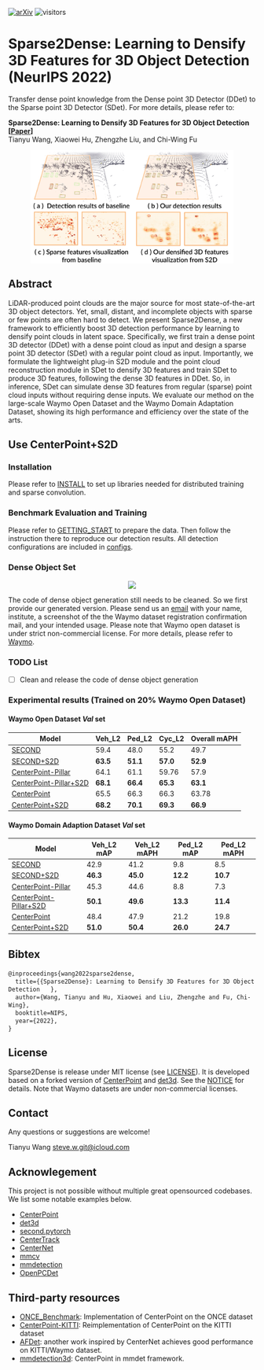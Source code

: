 [![arXiv](https://img.shields.io/badge/arXiv-Paper-<COLOR>.svg)](https://arxiv.org/abs/2211.13067)
![visitors](https://visitor-badge.glitch.me/badge?page_id=stevewongv/sparse2dense)

# Sparse2Dense: Learning to Densify 3D Features for 3D Object Detection    (NeurIPS 2022)


Transfer dense point knowledge from the Dense point 3D Detector (DDet) to the Sparse point 3D Detector (SDet). For more details, please refer to: 

**Sparse2Dense: Learning to Densify 3D Features for 3D Object Detection    [[Paper](https://arxiv.org/abs/2211.13067)]** <br />
Tianyu Wang, Xiaowei Hu, Zhengzhe Liu, and Chi-Wing Fu<br />

<p align="center"> <img src='docs/Teaser.png' align="center" height="230px"> </p>





## Abstract
LiDAR-produced point clouds are the major source for most state-of-the-art 3D object detectors. Yet, small, distant, and incomplete objects with sparse or few points are often hard to detect. We present Sparse2Dense, a new framework to efficiently boost 3D detection performance by learning to densify point clouds in latent space. Specifically, we first train a dense point 3D detector (DDet) with a dense point cloud as input and design a sparse point 3D detector (SDet) with a regular point cloud as input. Importantly, we formulate the lightweight plug-in S2D module and the point cloud reconstruction module in SDet to densify 3D features and train SDet to produce 3D features, following the dense 3D features in DDet. So, in inference, SDet can simulate dense 3D features from regular (sparse) point cloud inputs without requiring dense inputs. We evaluate our method on the large-scale Waymo Open Dataset and the Waymo Domain Adaptation Dataset, showing its high performance and efficiency over the state of the arts.


## Use CenterPoint+S2D

### Installation

Please refer to [INSTALL](docs/INSTALL.md) to set up libraries needed for distributed training and sparse convolution.

### Benchmark Evaluation and Training 

Please refer to [GETTING_START](docs/GETTING_START.md) to prepare the data. Then follow the instruction there to reproduce our detection results. All detection configurations are included in [configs](configs).

### Dense Object Set
<p align="center"> <img src='docs/dense_obj_gen.gif' align="center" height="230px"> </p>

The code of dense object generation still needs to be cleaned. So we first provide our generated version. Please send us an [email](mailto:steve.w.git@icloud.com) with your name, institute, a screenshot of the the Waymo dataset registration confirmation mail, and your intended usage. Please note that Waymo open dataset is under strict non-commercial license. For more details, please refer to [Waymo](docs/WAYMO.md). 

### TODO List
- [ ] Clean and release the code of dense object generation  

### Experimental results (Trained on 20% Waymo Open Dataset)
#### Waymo Open Dataset *Val* set
| Model    | Veh_L2 | Ped_L2 | Cyc_L2  | Overall mAPH   |
|------------|----|--------|---------|--------|
| [SECOND](configs/waymo/voxelnet/waymo_second_3x_interval_5.py) | 59.4 | 48.0 | 55.2 | 49.7 |  
| [SECOND+S2D](configs/waymo/voxelnet/waymo_second_3x_distill_interval_5.py) | **63.5** | **51.1** | **57.0** | **52.9** | 
| [CenterPoint-Pillar](configs/waymo/pp/two_stage/waymo_centerpoint_pp_two_pfn_stride1_two_stage_bev_interval_5.py) | 64.1 | 61.1 | 59.76 | 57.9 | 
| [CenterPoint-Pillar+S2D](configs/waymo/pp/two_stage/waymo_centerpoint_pp_two_pfn_stride1_two_stage_bev_distill_interval_5.py) | **68.1** | **66.4** | **65.3** | **63.1** | 
| [CenterPoint](configs/waymo/voxelnet/two_stage/waymo_centerpoint_voxelnet_two_stage_interval_5.py) | 65.5 | 66.3 | 66.3 | 63.78 |
| [CenterPoint+S2D](configs/waymo/voxelnet/two_stage/waymo_centerpoint_voxelnet_two_stage_distill_interval_5.py)| **68.2** | **70.1** |  **69.3**| **66.9** |

#### Waymo Domain Adaption Dataset *Val* set


| Model  | Veh_L2 mAP | Veh_L2 mAPH |  Ped_L2 mAP | Ped_L2 mAPH   |      
|------------|----|----|----|---------|
| [SECOND](configs/waymo/voxelnet/waymo_second_3x_interval_5_da.py) | 42.9 | 41.2 | 9.8 | 8.5 | 
| [SECOND+S2D](configs/waymo/voxelnet/waymo_second_3x_distill_interval_5_da.py) | **46.3** | **45.0** |  **12.2**| **10.7**|
| [CenterPoint-Pillar](configs/waymo/pp/two_stage/waymo_centerpoint_pp_two_pfn_stride1_two_stage_bev_interval_5_da.py) | 45.3 | 44.6 | 8.8 | 7.3 | 
| [CenterPoint-Pillar+S2D](configs/waymo/pp/two_stage/waymo_centerpoint_pp_two_pfn_stride1_two_stage_bev_distill_interval_5_da.py) |  **50.1** | **49.6** |  **13.3** | **11.4**|
| [CenterPoint](configs/waymo/voxelnet/two_stage/waymo_centerpoint_voxelnet_two_stage_interval_5_da.py) | 48.4 | 47.9 | 21.2 | 19.8 | 
| [CenterPoint+S2D](configs/waymo/voxelnet/two_stage/waymo_centerpoint_voxelnet_two_stage_distill_interval_5_da.py) | **51.0** | **50.4** |  **26.0**| **24.7**|

## Bibtex
```
@inproceedings{wang2022sparse2dense,
  title={{Sparse2Dense}: Learning to Densify 3D Features for 3D Object Detection   },
  author={Wang, Tianyu and Hu, Xiaowei and Liu, Zhengzhe and Fu, Chi-Wing},
  booktitle=NIPS,
  year={2022},
}
```

## License

Sparse2Dense is release under MIT license (see [LICENSE](LICENSE)). It is developed based on a forked version of [CenterPoint](https://github.com/tianweiy/CenterPoint/tree/5b0e574a4478086ee9686702456aaca4f4115caa) and [det3d](https://github.com/tianweiy/CenterPoint/tree/5b0e574a4478086ee9686702456aaca4f4115caa).  See the [NOTICE](docs/NOTICE) for details. Note that Waymo datasets are under non-commercial licenses. 



## Contact
Any questions or suggestions are welcome! 

Tianyu Wang [steve.w.git@icloud.com](mailto:steve.w.vision@git.com) 

## Acknowlegement
This project is not possible without multiple great opensourced codebases. We list some notable examples below.  

* [CenterPoint](https://github.com/tianweiy/CenterPoint)
* [det3d](https://github.com/poodarchu/det3d)
* [second.pytorch](https://github.com/traveller59/second.pytorch)
* [CenterTrack](https://github.com/xingyizhou/CenterTrack)
* [CenterNet](https://github.com/xingyizhou/CenterNet) 
* [mmcv](https://github.com/open-mmlab/mmcv)
* [mmdetection](https://github.com/open-mmlab/mmdetection)
* [OpenPCDet](https://github.com/open-mmlab/OpenPCDet)

## Third-party resources

- [ONCE_Benchmark](https://github.com/PointsCoder/ONCE_Benchmark): Implementation of CenterPoint on the ONCE dataset 
- [CenterPoint-KITTI](https://github.com/tianweiy/CenterPoint-KITTI): Reimplementation of CenterPoint on the KITTI dataset 
- [AFDet](https://arxiv.org/abs/2006.12671): another work inspired by CenterNet achieves good performance on KITTI/Waymo dataset. 
- [mmdetection3d](https://github.com/open-mmlab/mmdetection3d/tree/master/configs/centerpoint): CenterPoint in mmdet framework. 
